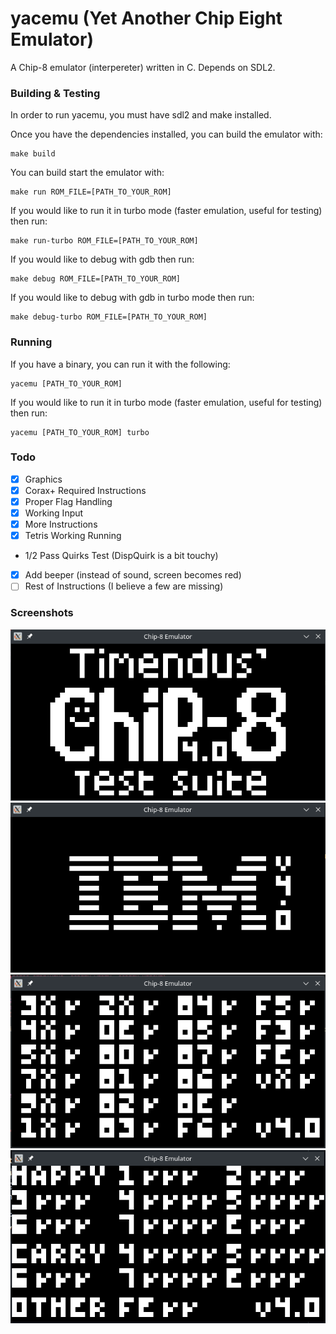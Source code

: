 # yacemu (Yet Another Chip Eight Emulator)
A Chip-8 emulator (interpereter) written in C. Depends on SDL2.

### Building & Testing 

In order to run yacemu, you must have sdl2 and make installed.

Once you have the dependencies installed, you can build the emulator with:
```shell
make build
```

You can build start the emulator with:
```shell
make run ROM_FILE=[PATH_TO_YOUR_ROM]
```

If you would like to run it in turbo mode (faster emulation, useful for testing) then run:
```shell
make run-turbo ROM_FILE=[PATH_TO_YOUR_ROM]
```

If you would like to debug with gdb then run:
```shell
make debug ROM_FILE=[PATH_TO_YOUR_ROM]
```

If you would like to debug with gdb in turbo mode then run:
```shell
make debug-turbo ROM_FILE=[PATH_TO_YOUR_ROM]
```

### Running

If you have a binary, you can run it with the following:

```shell
yacemu [PATH_TO_YOUR_ROM]
```

If you would like to run it in turbo mode (faster emulation, useful for testing) then run:

```shell
yacemu [PATH_TO_YOUR_ROM] turbo
```

### Todo
- [x] Graphics
- [x] Corax+ Required Instructions
- [x] Proper Flag Handling 
- [x] Working Input
- [x] More Instructions
- [x] Tetris Working Running
- 1/2 Pass Quirks Test (DispQuirk is a bit touchy) 
- [x] Add beeper (instead of sound, screen becomes red)
- [ ] Rest of Instructions (I believe a few are missing)

### Screenshots

![Chip 8 Logo Demo](https://github.com/nickorlow/yacemu/blob/main/screenshots/chip8-logo.png?raw=true)
![IBM Logo Demo](https://github.com/nickorlow/yacemu/blob/main/screenshots/ibm-logo.png?raw=true)
![Corax Plus Test Demo](https://github.com/nickorlow/yacemu/blob/main/screenshots/corax+-test.png?raw=true)
![Flag Test Demo](https://github.com/nickorlow/yacemu/blob/main/screenshots/flag-test.png?raw=true)
